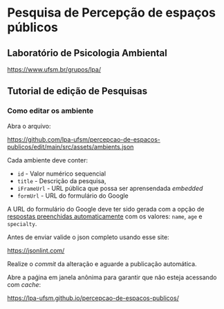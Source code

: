 # Pesquisa de Percepção de espaços públicos

## Laboratório de Psicologia Ambiental

https://www.ufsm.br/grupos/lpa/


## Tutorial de edição de Pesquisas

### Como editar os ambiente

Abra o arquivo:

https://github.com/lpa-ufsm/percepcao-de-espacos-publicos/edit/main/src/assets/ambients.json

Cada ambiente deve conter:

* `id` - Valor numérico sequencial 
* `title` - Descrição da pesquisa,
* `iFrameUrl` - URL pública que possa ser aprensendada _embedded_ 
* `formUrl` - URL do formulário do Google

A URL do formulário do Google deve ter sido gerada com a opção de [respostas preenchidas automaticamente](https://support.google.com/a/users/answer/9308781?hl=pt) com os valores: `name`, `age` e `specialty`.

Antes de enviar valide o json completo usando esse site:

https://jsonlint.com/

Realize o _commit_ da alteração e aguarde a publicação automática.

Abre a paǵina em janela anônima para garantir que não esteja acessando com _cache_:

https://lpa-ufsm.github.io/percepcao-de-espacos-publicos/
